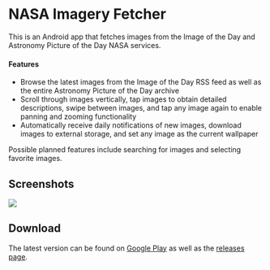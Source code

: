 # NASA Imagery Fetcher

This is an Android app that fetches images from the Image of the Day and Astronomy Picture of the Day NASA services.

#### Features
- Browse the latest images from the Image of the Day RSS feed as well as the entire Astronomy Picture of the Day archive
- Scroll through images vertically, tap images to obtain detailed descriptions, swipe between images, and tap any image again to enable panning and zooming functionality
- Automatically receive daily notifications of new images, download images to external storage, and set any image as the current wallpaper

Possible planned features include searching for images and selecting favorite images.

## Screenshots

![](screenshots/screenshots.png?raw=true)

## Download

The latest version can be found on [Google Play](https://play.google.com/store/apps/details?id=com.dsbeckham.nasaimageryfetcher) as well as the [releases page](https://github.com/dsbeckham/nasa-imagery-fetcher/releases).
